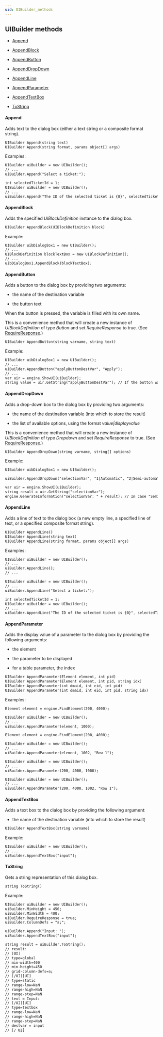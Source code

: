 ```yaml
---
uid: UIBuilder_methods
---
```


## UIBuilder methods

- [Append](#append)

- [AppendBlock](#appendblock)

- [AppendButton](#appendbutton)

- [AppendDropDown](#appenddropdown)

- [AppendLine](#appendline)

- [AppendParameter](#appendparameter)

- [AppendTextBox](#appendtextbox)

- [ToString](#tostring)

#### Append

Adds text to the dialog box (either a text string or a composite format string).

```txt
UIBuilder Append(string text)
UIBuilder Append(string format, params object[] args)
```

Examples:

```txt
UIBuilder uiBuilder = new UIBuilder();
// ...
uiBuilder.Append("Select a ticket:");
```

```txt
int selectedTicketId = 1;
UIBuilder uiBuilder = new UIBuilder();
// ...
uiBuilder.Append("The ID of the selected ticket is {0}", selectedTicketId);
```

#### AppendBlock

Adds the specified *UIBlockDefinition* instance to the dialog box.

```txt
UIBuilder AppendBlock(UIBlockDefinition block)
```

Example:

```txt
UIBuilder uibDialogBox1 = new UIBuilder();
// ...
UIBlockDefinition blockTextBox = new UIBlockDefinition();
// ...
uibDialogBox1.AppendBlock(blockTextBox);
```

#### AppendButton

Adds a button to the dialog box by providing two arguments:

- the name of the destination variable

- the button text

When the button is pressed, the variable is filled with its own name.

This is a convenience method that will create a new instance of *UIBlockDefinition* of type *Button* and set *RequireResponse* to true. (See [RequireResponse](xref:UIBuilder_properties#requireresponse).)

```txt
UIBuilder AppendButton(string varname, string text)
```

Example:

```txt
UIBuilder uibDialogBox1 = new UIBuilder();
// ...
uiBuilder.AppendButton("applyButtonDestVar", "Apply");
// ...
var uir = engine.ShowUI(uiBuilder);
string value = uir.GetString("applyButtonDestVar"); // If the button was pressed, the value will be "applyButtonDestVar"; otherwise, null.
```

#### AppendDropDown

Adds a drop-down box to the dialog box by providing two arguments:

- the name of the destination variable (into which to store the result)

- the list of available options, using the format *value\|displayvalue*

This is a convenience method that will create a new instance of *UIBlockDefinition* of type *Dropdown* and set *RequireResponse* to true. (See [RequireResponse](xref:UIBuilder_properties#requireresponse).)

```txt
UIBuilder AppendDropDown(string varname, string[] options)
```

Example:

```txt
UIBuilder uibDialogBox1 = new UIBuilder();

uiBuilder.AppendDropDown("selectionVar", "1|Automatic", "2|Semi-automatic", "3|Manual");

var uir = engine.ShowUI(uiBuilder);
string result = uir.GetString("selectionVar");
engine.GenerateInformation("selectionVar: " + result); // In case "Semi-automatic" was selected, selectionVar will contain "2".
```

#### AppendLine

Adds a line of text to the dialog box (a new empty line, a specified line of text, or a specified composite format string).

```txt
UIBuilder AppendLine()
UIBuilder AppendLine(string text)
UIBuilder AppendLine(string format, params object[] args)
```

Examples:

```txt
UIBuilder uiBuilder = new UIBuilder();
// ...
uiBuilder.AppendLine();
// ...
```

```txt
UIBuilder uiBuilder = new UIBuilder();
// ...
uiBuilder.AppendLine("Select a ticket:");
```

```txt
int selectedTicketId = 1;
UIBuilder uiBuilder = new UIBuilder();
// ...
uiBuilder.AppendLine("The ID of the selected ticket is {0}", selectedTicketId);
```

#### AppendParameter

Adds the display value of a parameter to the dialog box by providing the following arguments:

- the element

- the parameter to be displayed

- for a table parameter, the index

```txt
UIBuilder AppendParameter(Element element, int pid)
UIBuilder AppendParameter(Element element, int pid, string idx)
UIBuilder AppendParameter(int dmaid, int eid, int pid)
UIBuilder AppendParameter(int dmaid, int eid, int pid, string idx)
```

Examples:

```txt
Element element = engine.FindElement(200, 4000);

UIBuilder uiBuilder = new UIBuilder();
// ...
uiBuilder.AppendParameter(element, 1000);
```

```txt
Element element = engine.FindElement(200, 4000);

UIBuilder uiBuilder = new UIBuilder();
// ...
uiBuilder.AppendParameter(element, 1002, "Row 1");
```

```txt
UIBuilder uiBuilder = new UIBuilder();
// ...
uiBuilder.AppendParameter(200, 4000, 1000);
```

```txt
UIBuilder uiBuilder = new UIBuilder();
// ...
uiBuilder.AppendParameter(200, 4000, 1002, "Row 1");
```

#### AppendTextBox

Adds a text box to the dialog box by providing the following argument:

- the name of the destination variable (into which to store the result)

```txt
UIBuilder AppendTextBox(string varname)
```

Example:

```txt
UIBuilder uiBuilder = new UIBuilder();
// ...
uiBuilder.AppendTextBox("input");
```

#### ToString

Gets a string representation of this dialog box.

```txt
string ToString()
```

Example:

```txt
UIBuilder uiBuilder = new UIBuilder();
uiBuilder.MinHeight = 450;
uiBuilder.MinWidth = 400;
uiBuilder.RequireResponse = true;
uiBuilder.ColumnDefs = "a;";

uiBuilder.Append("Input: ");
uiBuilder.AppendTextBox("input");

string result = uiBuilder.ToString();
// result:
// [UI]
// type=global
// min-width=400
// min-height=450
// grid-column-defs=a;
// [/UI][UI]
// type=static
// range-low=NaN
// range-high=NaN
// range-step=NaN
// text = Input:
// [/UI][UI]
// type=textbox
// range-low=NaN
// range-high=NaN
// range-step=NaN
// destvar = input
// [/ UI]
```
